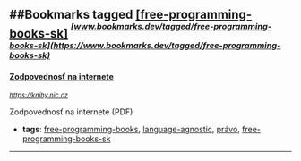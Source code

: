 ##Bookmarks tagged [[free-programming-books-sk]](https://www.bookmarks.dev?q=[free-programming-books-sk])
_<sup><sup>[www.bookmarks.dev/tagged/free-programming-books-sk](https://www.bookmarks.dev/tagged/free-programming-books-sk)</sup></sup>_
---
#### [Zodpovednosť na internete](https://knihy.nic.cz)
_<sup>https://knihy.nic.cz</sup>_

Zodpovednosť na internete (PDF)
* **tags**: [free-programming-books](../tagged/free-programming-books.md), [language-agnostic](../tagged/language-agnostic.md), [právo](../tagged/právo.md), [free-programming-books-sk](../tagged/free-programming-books-sk.md)
---
